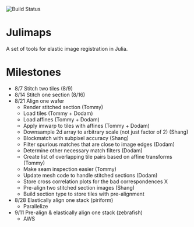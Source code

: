 ![Build Status](https://travis-ci.org/seung-lab/Julimaps.svg "travis")

# Julimaps
A set of tools for elastic image registration in Julia.

# Milestones
* 8/7 Stitch two tiles (8/9)
* 8/14 Stitch one section (8/16)
* 8/21 Align one wafer
  * Render stitched section (Tommy)
  * Load tiles (Tommy + Dodam)
  * Load affines (Tommy + Dodam)
  * Apply imwarp to tiles with affines (Tommy + Dodam)
  * Downsample 2d array to arbitrary scale (not just factor of 2) (Shang)
  * Blockmatch with subpixel accuracy (Shang)
  * Filter spurious matches that are close to image edges (Dodam)
  * Determine other necessary match filters (Dodam)
  * Create list of overlapping tile pairs based on affine transforms (Tommy)
  * Make seam inspection easier (Tommy)
  * Update mesh code to handle stitched sections (Dodam)
  * Store cross correlation plots for the bad correspondences X
  * Pre-align two stitched section images (Shang)
  * Build section type to store tiles with pre-alignment
* 8/28 Elastically align one stack (piriform)
  * Parallelize
* 9/11 Pre-align & elastically align one stack (zebrafish)
  * AWS
